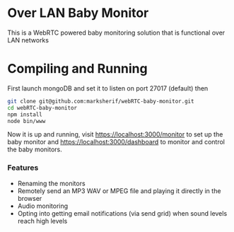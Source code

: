 # Over LAN Baby Monitor 

This is a WebRTC powered baby monitoring solution that is functional over LAN networks

# Compiling and Running

First launch mongoDB and set it to listen on port 27017 (default) then

```sh
git clone git@github.com:marksherif/webRTC-baby-monitor.git
cd webRTC-baby-monitor
npm install
node bin/www
```

Now it is up and running, visit [https://localhost:3000/monitor](https://localhost:3000/monitor) to set up the baby monitor and [https://localhost:3000/dashboard](https://localhost:3000/dashboard) to monitor and control the baby monitors.

### Features

* Renaming the monitors
* Remotely send an MP3 WAV or MPEG file and playing it directly in the browser
* Audio monitoring
* Opting into getting email notifications (via send grid) when sound levels reach high levels
